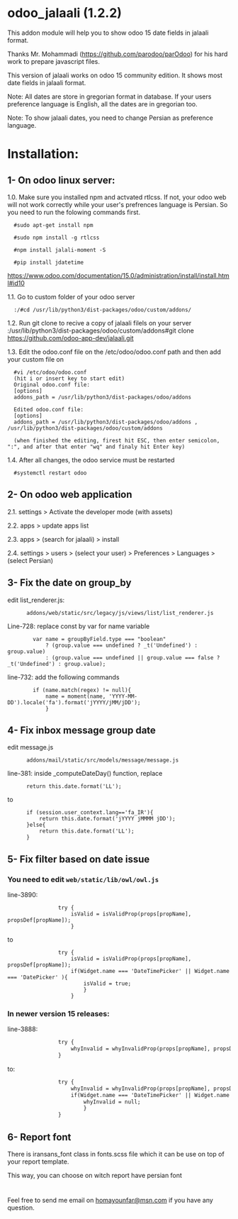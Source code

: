 # odoo_jalaali (1.2.2)
This addon module will help you to show odoo 15 date fields in jalaali format.

Thanks Mr. Mohammadi (https://github.com/parodoo/parOdoo) for his hard work to prepare javascript files.

This version of jalaali works on odoo 15 community edition. It shows most date fields in jalaali format. 

Note: All dates are store in gregorian format in database. If your users preference language is English, all the dates are in gregorian too.

Note: To show jalaali dates, you need to change Persian as preference language.

# Installation:
## 1- On odoo linux server:
1.0. Make sure you installed npm and actvated rtlcss. If not, your odoo web will not work correctly while your user's prefrences language is Persian. So you need to run the folowing commands first.

      #sudo apt-get install npm
      
      #sudo npm install -g rtlcss
      
      #npm install jalali-moment -S
      
      #pip install jdatetime
      
https://www.odoo.com/documentation/15.0/administration/install/install.html#id10
      
      
1.1. Go to custom folder of your odoo server

      :/#cd /usr/lib/python3/dist-packages/odoo/custom/addons/
      
1.2. Run git clone to recive a copy of jalaali filels on your server
      :/usr/lib/python3/dist-packages/odoo/custom/addons#git clone https://github.com/odoo-app-dev/jalaali.git
      
1.3. Edit the odoo.conf file on the /etc/odoo/odoo.conf path and then add your custom file on 
      
      #vi /etc/odoo/odoo.conf
      (hit i or insert key to start edit)
      Original odoo.conf file:
      [options]
      addons_path = /usr/lib/python3/dist-packages/odoo/addons

      Edited odoo.conf file:
      [options]
      addons_path = /usr/lib/python3/dist-packages/odoo/addons , /usr/lib/python3/dist-packages/odoo/custom/addons
      
      (when finished the editing, firest hit ESC, then enter semicolon, ":", and after that enter "wq" and finaly hit Enter key)
      
1.4. After all changes, the odoo service must be restarted
      
      #systemctl restart odoo

## 2- On odoo web application

  2.1. settings > Activate the developer mode (with assets)

  2.2. apps > update apps list

  2.3. apps > (search for jalaali) > install

  2.4. settings > users > (select your user) > Preferences > Languages > (select Persian)



## 3- Fix the date on group_by

edit list_renderer.js:
```
      addons/web/static/src/legacy/js/views/list/list_renderer.js 
```
Line-728: replace const by var for name variable
```
        var name = groupByField.type === "boolean"
            ? (group.value === undefined ? _t('Undefined') : group.value)
            : (group.value === undefined || group.value === false ? _t('Undefined') : group.value);
```
line-732: add the following commands

```        const regex = /^\d{4}\-\d{2}\-\d{2}$/;
        if (name.match(regex) != null){
            name = moment(name, 'YYYY-MM-DD').locale('fa').format('jYYYY/jMM/jDD');
            }
```

## 4- Fix inbox message group date
edit message.js
```
      addons/mail/static/src/models/message/message.js
```
line-381: inside _computeDateDay() function, replace 
```
      return this.date.format('LL');
```
to 
```
      if (session.user_context.lang=='fa_IR'){
          return this.date.format('jYYYY jMMMM jDD');
      }else{
          return this.date.format('LL');
      }

```
## 5- Fix filter based on date issue
### You need to edit `web/static/lib/owl/owl.js`

line-3890:
```
                try {
                    isValid = isValidProp(props[propName], propsDef[propName]); 
                    }
```
to 
```
                try {
                    isValid = isValidProp(props[propName], propsDef[propName]); 
                    if(Widget.name === 'DateTimePicker' || Widget.name === 'DatePicker' ){
                        isValid = true;
                        }
                    }

```

### In newer version 15 releases:
line-3888:
```html
                try {
                    whyInvalid = whyInvalidProp(props[propName], propsDef[propName]);
                }
```
to:
```html
                try {
                    whyInvalid = whyInvalidProp(props[propName], propsDef[propName]);
                    if(Widget.name === 'DateTimePicker' || Widget.name === 'DatePicker' ){
                        whyInvalid = null;
                        }
                }
```
## 6- Report font

There is iransans_font class in fonts.scss file which it can be use on top of your 
report template. 

This way, you can choose on witch report have persian font

#

 Feel free to send me email on homayounfar@msn.com if you have any question. 
